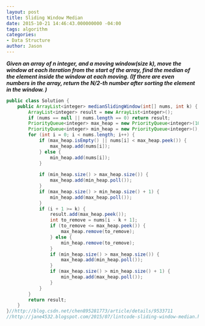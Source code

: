 ```yaml
---
layout: post
title: Sliding Window Median
date: 2015-10-21 14:46:43.000000000 -04:00
tags: algorithm
categories:
- Data Structure
author: Jason
---
```

<p><strong><em>Given an array of n integer, and a moving window(size k), move the window at each iteration from the start of the array, find the median of the element inside the window at each moving. (If there are even numbers in the array, return the N/2-th number after sorting the element in the window. )</em></strong></p>


``` java
public class Solution {
    public ArrayList<integer> medianSlidingWindow(int[] nums, int k) {
        ArrayList<integer> result = new ArrayList<integer>();
        if (nums == null || nums.length == 0) return result;
        PriorityQueue<integer> max_heap = new PriorityQueue<integer>(10, Collections.reverseOrder());// 10 is initial capacity
        PriorityQueue<integer> min_heap = new PriorityQueue<integer>();
        for (int i = 0; i < nums.length; i++) {
            if (max_heap.isEmpty() || nums[i] < max_heap.peek()) {
                max_heap.add(nums[i]);
            } else {
                min_heap.add(nums[i]);
            }
            
            if (min_heap.size() > max_heap.size()) {
                max_heap.add(min_heap.poll());
            }
            if (max_heap.size() > min_heap.size() + 1) {
                min_heap.add(max_heap.poll());
            }
            if (i + 1 >= k) {
                result.add(max_heap.peek());
                int to_remove = nums[i - k + 1];
                if (to_remove <= max_heap.peek()) {
                    max_heap.remove(to_remove);
                } else {
                    min_heap.remove(to_remove);
                }
                if (min_heap.size() > max_heap.size()) {
                    max_heap.add(min_heap.poll());
                }
                if (max_heap.size() > min_heap.size() + 1) {
                    min_heap.add(max_heap.poll());
                }
            }
        }
        return result;
    }
}//http://blog.csdn.net/chen895281773/article/details/9533711
//http://jane4532.blogspot.com/2015/07/lintcode-sliding-window-median.html
```
